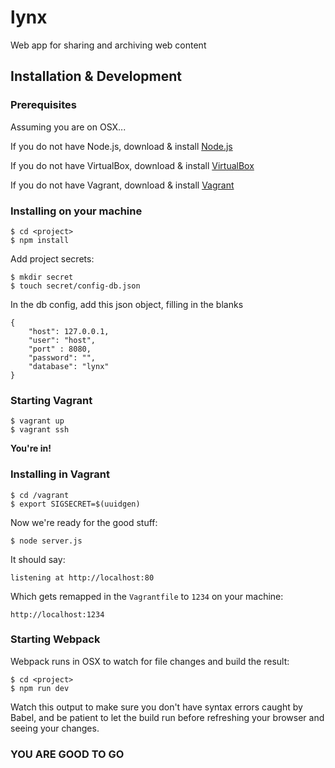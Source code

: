 # lynx
Web app for sharing and archiving web content

## Installation & Development

### Prerequisites
Assuming you are on OSX...

If you do not have Node.js, download & install [Node.js](https://nodejs.org/en/download/)

If you do not have VirtualBox, download & install [VirtualBox](https://www.virtualbox.org/wiki/Downloads)

If you do not have Vagrant, download & install [Vagrant](https://www.vagrantup.com/downloads.html)

### Installing on your machine

```
$ cd <project>
$ npm install
```

Add project secrets:
```
$ mkdir secret
$ touch secret/config-db.json
```
In the db config, add this json object, filling in the blanks
```
{
    "host": 127.0.0.1,
    "user": "host",
    "port" : 8080,
    "password": "",
    "database": "lynx"
}
```

### Starting Vagrant

```
$ vagrant up
$ vagrant ssh
```

**You're in!**

### Installing in Vagrant

```
$ cd /vagrant
$ export SIGSECRET=$(uuidgen)
```

Now we're ready for the good stuff:

```
$ node server.js
```

It should say:
```
listening at http://localhost:80
```

Which gets remapped in the `Vagrantfile` to `1234` on your machine:
```
http://localhost:1234
```

### Starting Webpack

Webpack runs in OSX to watch for file changes and build the result:

```
$ cd <project>
$ npm run dev
```

Watch this output to make sure you don't have syntax errors caught by Babel, and be patient to let the build run before refreshing your browser and seeing your changes.

### YOU ARE GOOD TO GO
